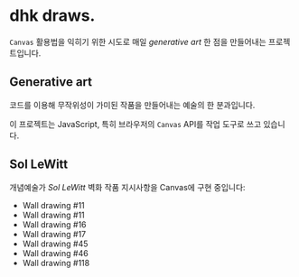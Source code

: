 # dhk draws.

`Canvas` 활용법을 익히기 위한 시도로 매일 _generative art_ 한 점을 만들어내는 프로젝트입니다.

## Generative art

코드를 이용해 무작위성이 가미된 작품을 만들어내는 예술의 한 분과입니다.

이 프로젝트는 JavaScript, 특히 브라우저의 `Canvas` API를 작업 도구로 쓰고 있습니다.

## Sol LeWitt

개념예술가 _Sol LeWitt_ 벽화 작품 지시사항을 Canvas에 구현 중입니다:

- Wall drawing #11
- Wall drawing #11
- Wall drawing #16
- Wall drawing #17
- Wall drawing #45
- Wall drawing #46
- Wall drawing #118
